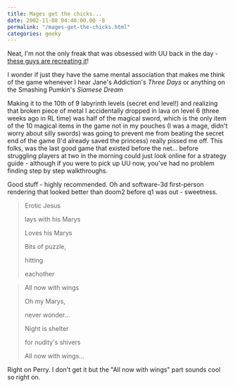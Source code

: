 ```yaml
---
title: Mages get the chicks...
date: 2002-11-08 04:40:00.00 -8
permalink: "/mages-get-the-chicks.html"
categories: geeky
---
```

Neat, I'm not the only freak that was obsessed with UU back in the day - [these guys are recreating
it](http://uwadv.sourceforge.net/index.php?page=screenshots)!

I wonder if just they have the same mental association that makes me think of the game whenever I hear Jane's Addiction's _Three Days_ or anything on the Smashing Pumkin's _Siamese Dream_

Making it to the 10th of 9 labyrinth levels (secret end level!) and realizing that broken piece of metal I accidentally dropped in lava on level 6 (three weeks ago in RL time) was half of the magical sword, which is the only item of the 10 magical items in the game not in my pouches (I was a mage, didn't worry about silly swords) was going to prevent me from beating the secret end of the game (I'd already saved the princess) really pissed me off. This folks, was the last good game that existed before the net… before struggling players at two in the morning could just look online for a strategy guide - although if you were to pick up UU now, you've had no problem finding step by step walkthroughs.

Good stuff - highly recommended. Oh and software-3d first-person rendering that looked better than doom2 before q1 was out - sweetness.

> Erotic Jesus
>
> lays with his Marys
>
> Loves his Marys
>
> Bits of puzzle,
>
> hitting
>
> eachother
>

> All now with wings
>
> Oh my Marys,
>
> never wonder…
>
> Night is shelter
>
> for nudity's shivers
>
> All now with wings…


Right on Perry. I don't get it but the "All now with wings" part sounds cool so right on.